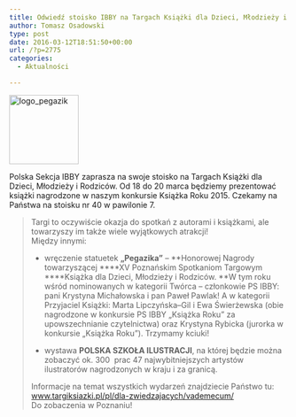 ```yaml
---
title: Odwiedź stoisko IBBY na Targach Książki dla Dzieci, Młodzieży i Rodziców, Poznań, 18-20 marca
author: Tomasz Osadowski
type: post
date: 2016-03-12T18:51:50+00:00
url: /?p=2775
categories:
  - Aktualności

---
```

<a href="http://www.targiksiazki.pl/pl/dla-zwiedzajacych/vademecum/" target="_blank"><img class="alignnone size-full wp-image-2779" src="http://www.ibby.pl/wp-content/uploads/2016/03/logo_pegazik.jpg" alt="logo_pegazik" width="125" height="125" srcset="http://www.ibby.pl/wp-content/uploads/2016/03/logo_pegazik.jpg 125w, http://www.ibby.pl/wp-content/uploads/2016/03/logo_pegazik-100x100.jpg 100w" sizes="(max-width: 125px) 100vw, 125px" /></a>

Polska Sekcja IBBY zaprasza na swoje stoisko na Targach Książki dla Dzieci, Młodzieży i Rodziców. Od 18 do 20 marca będziemy prezentować książki nagrodzone w naszym konkursie Książka Roku 2015. Czekamy na Państwa na stoisku nr 40 w pawilonie 7.

<!--more-->

> <div>
>
> 
> 
> <div>
>   Targi to oczywiście okazja do spotkań z autorami i książkami, ale towarzyszy im także wiele wyjątkowych atrakcji!
> 
> 
> <div>
>
> 
> 
> <div>
>
> 
> 
> <div>
>   Między innymi:
> 
> 
>   * wręczenie statuetek **„Pegazika”** &#8211; **Honorowej Nagrody towarzyszącej ****XV Poznańskim Spotkaniom Targowym ****Książka dla Dzieci, Młodzieży i Rodziców. **W tym roku wśród nominowanych w kategorii Twórca &#8211; członkowie PS IBBY: pani Krystyna Michałowska i pan Paweł Pawlak! A w kategorii Przyjaciel Książki: Marta Lipczyńska–Gil i Ewa Świerżewska (obie nagrodzone w konkursie PS IBBY „Książka Roku” za upowszechnianie czytelnictwa) oraz Krystyna Rybicka (jurorka w konkursie „Książka Roku”). Trzymamy kciuki!
> 
>   * wystawa **POLSKA SZKOŁA ILUSTRACJI**, na której będzie można zobaczyć ok. 300  prac 47 najwybitniejszych artystów ilustratorów nagrodzonych w kraju i za granicą.
> 
> <div>
>   Informacje na temat wszystkich wydarzeń znajdziecie Państwo tu:
> 
> 
> <div>
>
> 
> 
> <div>
>   <div>
>     <span class="UFICommentBody"><a dir="ltr" href="http://l.facebook.com/l.php?u=http%3A%2F%2Fwww.targiksiazki.pl%2Fpl%2Fdla-zwiedzajacych%2Fvademecum%2F&h=XAQGf85n6" target="_blank">www.targiksiazki.pl/pl/dla-zwiedzajacych/vademecum/</a></span>
>   
>   
>   <div>
>
>   
> 
> 
> <div>
>
> 
> 
> <div>
>   Do zobaczenia w Poznaniu!
> 
